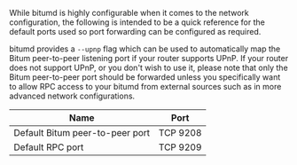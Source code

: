 While bitumd is highly configurable when it comes to the network configuration,
the following is intended to be a quick reference for the default ports used so
port forwarding can be configured as required.

bitumd provides a `--upnp` flag which can be used to automatically map the Bitum
peer-to-peer listening port if your router supports UPnP.  If your router does
not support UPnP, or you don't wish to use it, please note that only the Bitum
peer-to-peer port should be forwarded unless you specifically want to allow RPC
access to your bitumd from external sources such as in more advanced network
configurations.

|Name|Port|
|----|----|
|Default Bitum peer-to-peer port|TCP 9208|
|Default RPC port|TCP 9209|
